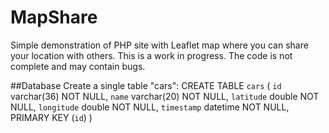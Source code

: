# MapShare
Simple demonstration of PHP site with Leaflet map where you can share your location with others.
This is a work in progress. The code is not complete and may contain bugs. 

##Database
Create a single table "cars":
CREATE TABLE `cars` (
  `id` varchar(36) NOT NULL,
  `name` varchar(20) NOT NULL,
  `latitude` double NOT NULL,
  `longitude` double NOT NULL,
  `timestamp` datetime NOT NULL,
  PRIMARY KEY (`id`)
)